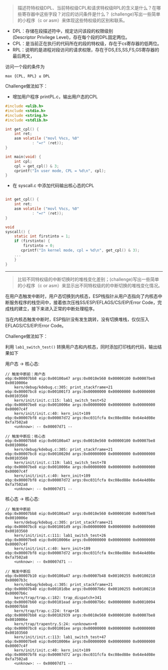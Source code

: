 >描述符特权级DPL、当前特权级CPL和请求特权级RPL的含义是什么？在哪些寄存器中这些字段？对应的访问条件是什么？ (challenge)写出一些简单的小程序（c or asm）来体现这些特权级的区别和联系。

- DPL：存储在段描述符中，规定访问该段的权限级别(Descriptor Privilege Level)，存在每个段的DPL固定两位。
- CPL：是当前正在执行的代码所在的段的特权级，存在于cs寄存器的低两位。
- RPL：说明的是进程对段访问的请求权限，存在于DS,ES,SS,FS,GS寄存器的最后两文，

访问一个段的条件为
	
	max {CPL, RPL} ≤ DPL

Challenge做法如下：

- 增加用户程序 printPL.c，输出用户态的CPL

```c
#include <ulib.h>
#include <stdio.h>
#include <string.h>
#include <stdlib.h>

int get_cpl() {
	int ret;
	asm volatile ("movl %%cs, %0"
			: "=r" (ret));
}

int main(void) {
	int cpl;
	cpl = get_cpl() & 3;
	cprintf("In user mode, CPL = %d\n", cpl);
}

```

- 在 syscall.c 中添加代码输出核心态的CPL

```c

int get_cpl() {
	int ret;
	asm volatile ("movl %%cs, %0"
			: "=r" (ret));
}

void
syscall() {
    static int firstinto = 1;
    if (firstinto) {
    	firstinto = 0;
       cprintf("In kernel mode, cpl = %d\n", get_cpl() & 3);
    ...
    }
}

```

---

> 比较不同特权级的中断切换时的堆栈变化差别；(challenge)写出一些简单的小程序（c or asm）来显示出不同特权级的的中断切换的堆栈变化情况。


在用户态触发中断时，用户态切换到内核态，ESP栈指针从用户态指向了内核态中断服务程序的栈空间中，接着依次压栈SS/ESP/EFLAGS/CS/EIP/Error Code，完成栈的建立，接下来进入正常的中断处理程序。

当在内核态触发中断时，ESP指针没有发生跳转，没有切换堆栈，仅仅压入EFLAGS/CS/EIP/Error Code。

Challenge做法如下：

利用 `lab1_switch_test()` 转换用户态和内核态，同时添加打印栈的代码，输出结果如下

用户态 -> 核心态:

	// 触发中断前：用户态
	ebp:0x00007bb8 eip:0x00100a47 args:0x0010e560 0x00000100 0x00007be8 0x0010006e 
	    kern/debug/kdebug.c:305: print_stackframe+21
	ebp:0x00007bc8 eip:0x001001f3 args:0x00000000 0x00000000 0x00000000 0x00103560 
	    kern/init/init.c:115: lab1_switch_test+52
	ebp:0x00007be8 eip:0x0010006e args:0x00000000 0x00000000 0x00000000 0x00007c4f 
	    kern/init/init.c:40: kern_init+109
	ebp:0x00007bf8 eip:0x00007d72 args:0xc031fcfa 0xc08ed88e 0x64e4d08e 0xfa7502a8 
	    <unknow>: -- 0x00007d71 --

	// 触发中断后：核心态
	ebp:0x00007bb8 eip:0x00100a47 args:0x0010e560 0x00000100 0x00007be8 0x0010006e 
	    kern/debug/kdebug.c:305: print_stackframe+21
	ebp:0x00007bc8 eip:0x0010020d args:0x00000000 0x00000000 0x00000000 0x00103560 
	    kern/init/init.c:119: lab1_switch_test+78
	ebp:0x00007be8 eip:0x0010006e args:0x00000000 0x00000000 0x00000000 0x00007c4f 
	    kern/init/init.c:40: kern_init+109
	ebp:0x00007bf8 eip:0x00007d72 args:0xc031fcfa 0xc08ed88e 0x64e4d08e 0xfa7502a8 
	    <unknow>: -- 0x00007d71 --

	
	
核心态 -> 核心态:

	// 触发中断前
	ebp:0x00007bb8 eip:0x00100a47 args:0x0010e560 0x00000100 0x00007be8 0x0010006e 
	    kern/debug/kdebug.c:305: print_stackframe+21
	ebp:0x00007bc8 eip:0x001001d9 args:0x00000000 0x00000000 0x00000000 0x00103560 
	    kern/init/init.c:111: lab1_switch_test+26
	ebp:0x00007be8 eip:0x0010006e args:0x00000000 0x00000000 0x00000000 0x00007c4f 
	    kern/init/init.c:40: kern_init+109
	ebp:0x00007bf8 eip:0x00007d72 args:0xc031fcfa 0xc08ed88e 0x64e4d08e 0xfa7502a8 
	    <unknow>: -- 0x00007d71 --

	// 触发中断后
	ebp:0x00007b10 eip:0x00100a47 args:0x00007b48 0x00100255 0x00100210 0x00007b3c 
	    kern/debug/kdebug.c:305: print_stackframe+21
	ebp:0x00007b40 eip:0x00101dbe args:0x00007b6c 0x00100255 0x00100210 0x00007b6c 
	    kern/trap/trap.c:182: trap_dispatch+341
	ebp:0x00007b60 eip:0x00101ead args:0x00007b6c 0x00000000 0x00010094 0x00007bb8 
	    kern/trap/trap.c:224: trap+16
	ebp:0x00007bb8 eip:0x00102939 args:0x0010e560 0x00000100 0x00007be8 0x0010006e 
	    kern/trap/trapentry.S:24: <unknown>+0
	ebp:0x00007bc8 eip:0x001001ee args:0x00000000 0x00000000 0x00000000 0x00103560 
	    kern/init/init.c:113: lab1_switch_test+47
	ebp:0x00007be8 eip:0x0010006e args:0x00000000 0x00000000 0x00000000 0x00007c4f 
	    kern/init/init.c:40: kern_init+109
	ebp:0x00007bf8 eip:0x00007d72 args:0xc031fcfa 0xc08ed88e 0x64e4d08e 0xfa7502a8 
	    <unknow>: -- 0x00007d71 --

